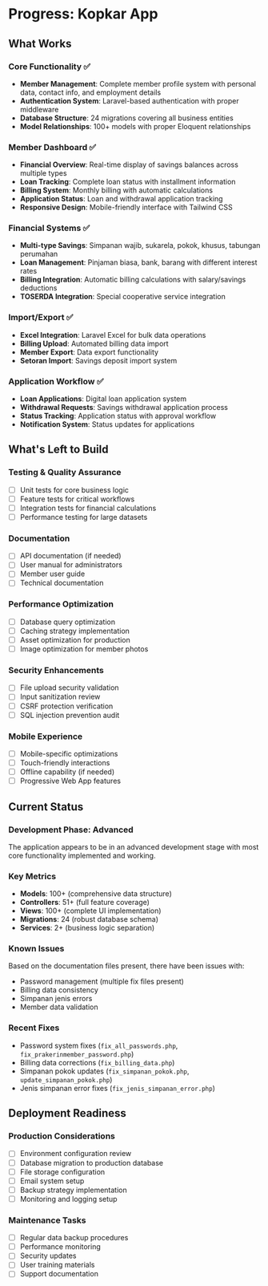 # Progress: Kopkar App

## What Works

### Core Functionality ✅

-   **Member Management**: Complete member profile system with personal data, contact info, and employment details
-   **Authentication System**: Laravel-based authentication with proper middleware
-   **Database Structure**: 24 migrations covering all business entities
-   **Model Relationships**: 100+ models with proper Eloquent relationships

### Member Dashboard ✅

-   **Financial Overview**: Real-time display of savings balances across multiple types
-   **Loan Tracking**: Complete loan status with installment information
-   **Billing System**: Monthly billing with automatic calculations
-   **Application Status**: Loan and withdrawal application tracking
-   **Responsive Design**: Mobile-friendly interface with Tailwind CSS

### Financial Systems ✅

-   **Multi-type Savings**: Simpanan wajib, sukarela, pokok, khusus, tabungan perumahan
-   **Loan Management**: Pinjaman biasa, bank, barang with different interest rates
-   **Billing Integration**: Automatic billing calculations with salary/savings deductions
-   **TOSERDA Integration**: Special cooperative service integration

### Import/Export ✅

-   **Excel Integration**: Laravel Excel for bulk data operations
-   **Billing Upload**: Automated billing data import
-   **Member Export**: Data export functionality
-   **Setoran Import**: Savings deposit import system

### Application Workflow ✅

-   **Loan Applications**: Digital loan application system
-   **Withdrawal Requests**: Savings withdrawal application process
-   **Status Tracking**: Application status with approval workflow
-   **Notification System**: Status updates for applications

## What's Left to Build

### Testing & Quality Assurance

-   [ ] Unit tests for core business logic
-   [ ] Feature tests for critical workflows
-   [ ] Integration tests for financial calculations
-   [ ] Performance testing for large datasets

### Documentation

-   [ ] API documentation (if needed)
-   [ ] User manual for administrators
-   [ ] Member user guide
-   [ ] Technical documentation

### Performance Optimization

-   [ ] Database query optimization
-   [ ] Caching strategy implementation
-   [ ] Asset optimization for production
-   [ ] Image optimization for member photos

### Security Enhancements

-   [ ] File upload security validation
-   [ ] Input sanitization review
-   [ ] CSRF protection verification
-   [ ] SQL injection prevention audit

### Mobile Experience

-   [ ] Mobile-specific optimizations
-   [ ] Touch-friendly interactions
-   [ ] Offline capability (if needed)
-   [ ] Progressive Web App features

## Current Status

### Development Phase: **Advanced**

The application appears to be in an advanced development stage with most core functionality implemented and working.

### Key Metrics

-   **Models**: 100+ (comprehensive data structure)
-   **Controllers**: 51+ (full feature coverage)
-   **Views**: 100+ (complete UI implementation)
-   **Migrations**: 24 (robust database schema)
-   **Services**: 2+ (business logic separation)

### Known Issues

Based on the documentation files present, there have been issues with:

-   Password management (multiple fix files present)
-   Billing data consistency
-   Simpanan jenis errors
-   Member data validation

### Recent Fixes

-   Password system fixes (`fix_all_passwords.php`, `fix_prakerinmember_password.php`)
-   Billing data corrections (`fix_billing_data.php`)
-   Simpanan pokok updates (`fix_simpanan_pokok.php`, `update_simpanan_pokok.php`)
-   Jenis simpanan error fixes (`fix_jenis_simpanan_error.php`)

## Deployment Readiness

### Production Considerations

-   [ ] Environment configuration review
-   [ ] Database migration to production database
-   [ ] File storage configuration
-   [ ] Email system setup
-   [ ] Backup strategy implementation
-   [ ] Monitoring and logging setup

### Maintenance Tasks

-   [ ] Regular data backup procedures
-   [ ] Performance monitoring
-   [ ] Security updates
-   [ ] User training materials
-   [ ] Support documentation
